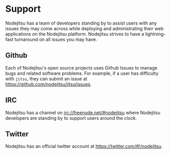 # Support

Nodejitsu has a team of developers standing by to assist users with any issues
they may come across while deploying and administrating their web applications
on the Nodejitsu platform. Nodejitsu strives to have a lightning-fast
turnaround on all issues you may have.

## Github

Each of Nodejitsu's open source projects uses Github Issues to manage bugs and
related software problems. For example, if a user has difficulty with `jitsu`,
they can submit an issue at <https://github.com/nodejitsu/jitsu/issues>.

## IRC

Nodejitsu has a channel on <irc://freenode.net/#nodejitsu> where Nodejitsu
developers are standing by to support users around the clock.

## Twitter

Nodejitsu has an official twitter account at <https://twitter.com/#!/nodejitsu>.
